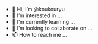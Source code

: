 - 👋 Hi, I’m @koukouryu
- 👀 I’m interested in ...
- 🌱 I’m currently learning ...
- 💞️ I’m looking to collaborate on ...
- 📫 How to reach me ...

<!---
koukouryu/koukouryu is a ✨ special ✨ repository because its `README.md` (this file) appears on your GitHub profile.
You can click the Preview link to take a look at your changes.
--->

